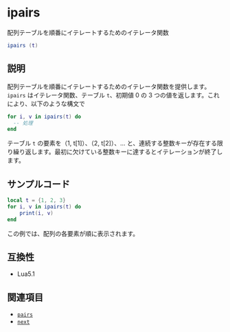 # ipairs

配列テーブルを順番にイテレートするためのイテレータ関数

```lua
ipairs (t)
```

## 説明

配列テーブルを順番にイテレートするためのイテレータ関数を提供します。`ipairs` はイテレータ関数、テーブル `t`、初期値 0 の 3 つの値を返します。これにより、以下のような構文で

```lua
for i, v in ipairs(t) do
  -- 処理
end
```

テーブル `t` の要素を（1, t[1]）、（2, t[2]）、... と、連続する整数キーが存在する限り繰り返します。最初に欠けている整数キーに達するとイテレーションが終了します。

## サンプルコード

```lua
local t = {1, 2, 3}
for i, v in ipairs(t) do
    print(i, v)
end
```

この例では、配列の各要素が順に表示されます。

## 互換性

- Lua5.1

## 関連項目

- [`pairs`](pairs.md)
- [`next`](next.md)
